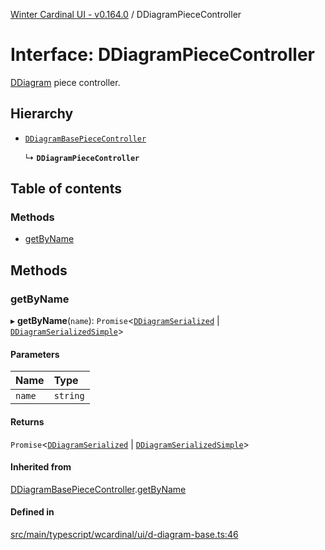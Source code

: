 [Winter Cardinal UI - v0.164.0](../index.md) / DDiagramPieceController

# Interface: DDiagramPieceController

[DDiagram](../classes/DDiagram.md) piece controller.

## Hierarchy

- [`DDiagramBasePieceController`](DDiagramBasePieceController.md)

  ↳ **`DDiagramPieceController`**

## Table of contents

### Methods

- [getByName](DDiagramPieceController.md#getbyname)

## Methods

### getByName

▸ **getByName**(`name`): `Promise`<[`DDiagramSerialized`](DDiagramSerialized.md) \| [`DDiagramSerializedSimple`](DDiagramSerializedSimple.md)\>

#### Parameters

| Name | Type |
| :------ | :------ |
| `name` | `string` |

#### Returns

`Promise`<[`DDiagramSerialized`](DDiagramSerialized.md) \| [`DDiagramSerializedSimple`](DDiagramSerializedSimple.md)\>

#### Inherited from

[DDiagramBasePieceController](DDiagramBasePieceController.md).[getByName](DDiagramBasePieceController.md#getbyname)

#### Defined in

[src/main/typescript/wcardinal/ui/d-diagram-base.ts:46](https://github.com/winter-cardinal/winter-cardinal-ui/blob/v0.164.0/src/main/typescript/wcardinal/ui/d-diagram-base.ts#L46)
